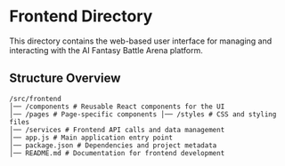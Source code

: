 # Frontend Directory

This directory contains the web-based user interface for managing and interacting with the AI Fantasy Battle Arena platform.

## Structure Overview

```
/src/frontend
│── /components # Reusable React components for the UI 
│── /pages # Page-specific components │── /styles # CSS and styling files 
│── /services # Frontend API calls and data management
│── app.js # Main application entry point
│── package.json # Dependencies and project metadata 
│── README.md # Documentation for frontend development
```
